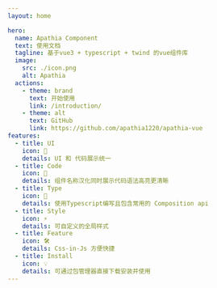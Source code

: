 ```yaml
---
layout: home

hero:
  name: Apathia Component
  text: 使用文档
  tagline: 基于vue3 + typescript + twind 的vue组件库
  image:
    src: ./icon.png
    alt: Apathia
  actions:
    - theme: brand
      text: 开始使用
      link: /introduction/
    - theme: alt
      text: GitHub
      link: https://github.com/apathia1220/apathia-vue
features:
  - title: UI
    icon: 🎉
    details: UI 和 代码展示统一
  - title: Code
    icon: 📖
    details: 组件名称汉化同时展示代码语法高亮更清晰
  - title: Type
    icon: 🔎
    details: 使用Typescript编写且包含常用的 Composition api
  - title: Style
    icon: ⚡️
    details: 可自定义的全局样式
  - title: Feature
    icon: 🛠️
    details: Css-in-Js 方便快捷
  - title: Install
    icon: 💡
    details: 可通过包管理器直接下载安装并使用
---
```

